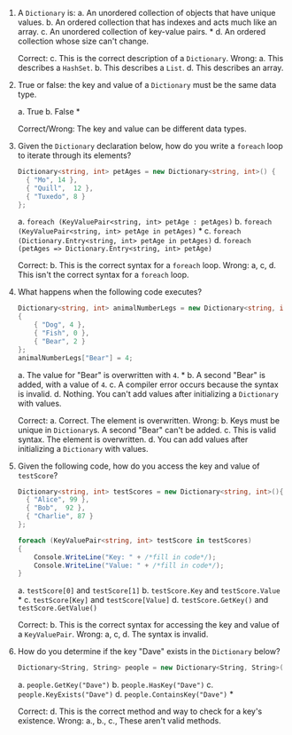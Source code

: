 1. A `Dictionary` is:
    a. An unordered collection of objects that have unique values.
    b. An ordered collection that has indexes and acts much like an array.
    c. An unordered collection of key-value pairs. *
    d. An ordered collection whose size can't change.

    Correct:
        c. This is the correct description of a `Dictionary`.
    Wrong:
        a. This describes a `HashSet`.
        b. This describes a `List`.
        d. This describes an array.

2. True or false: the key and value of a `Dictionary` must be the same data type.

    a. True
    b. False *

    Correct/Wrong:
        The key and value can be different data types.

3. Given the `Dictionary` declaration below, how do you write a `foreach` loop to iterate through its elements?

    ```csharp
    Dictionary<string, int> petAges = new Dictionary<string, int>() {
      { "Mo", 14 },
      { "Quill",  12 },
      { "Tuxedo", 8 }
    };
    ```

    a. `foreach (KeyValuePair<string, int> petAge : petAges)`
    b. `foreach (KeyValuePair<string, int> petAge in petAges)` *
    c. `foreach (Dictionary.Entry<string, int> petAge in petAges)`
    d. `foreach (petAges => Dictionary.Entry<string, int> petAge)`

    Correct:
        b. This is the correct syntax for a `foreach` loop.
    Wrong:
        a, c, d. This isn't the correct syntax for a `foreach` loop.

4. What happens when the following code executes?

    ```csharp
    Dictionary<string, int> animalNumberLegs = new Dictionary<string, int>()
    {
        { "Dog", 4 },
        { "Fish", 0 },
        { "Bear", 2 }
    };
    animalNumberLegs["Bear"] = 4;
    ```

    a. The value for "Bear" is overwritten with `4`. *
    b. A second "Bear" is added, with a value of `4`.
    c. A compiler error occurs because the syntax is invalid.
    d. Nothing. You can't add values after initializing a `Dictionary` with values.

    Correct:
        a. Correct. The element is overwritten.
    Wrong:
        b. Keys must be unique in `Dictionary`s. A second "Bear" can't be added.
        c. This is valid syntax. The element is overwritten.
        d. You can add values after initializing a `Dictionary` with values.

5. Given the following code, how do you access the key and value of `testScore`?

    ```csharp
    Dictionary<string, int> testScores = new Dictionary<string, int>(){
      { "Alice", 99 },
      { "Bob",  92 },
      { "Charlie", 87 }
    };

    foreach (KeyValuePair<string, int> testScore in testScores)
    {
        Console.WriteLine("Key: " + /*fill in code*/);
        Console.WriteLine("Value: " + /*fill in code*/);
    }
    ```

    a. `testScore[0]` and `testScore[1]`
    b. `testScore.Key` and `testScore.Value` *
    c. `testScore[Key]` and `testScore[Value]`
    d. `testScore.GetKey()` and `testScore.GetValue()`

    Correct:
        b. This is the correct syntax for accessing the key and value of a `KeyValuePair`.
    Wrong:
        a, c, d. The syntax is invalid.

6. How do you determine if the key "Dave" exists in the `Dictionary` below?

    ```csharp
    Dictionary<String, String> people = new Dictionary<String, String>();
    ```

    a. `people.GetKey("Dave")`
    b. `people.HasKey("Dave")`
    c. `people.KeyExists("Dave")`
    d. `people.ContainsKey("Dave")` *

    Correct:
        d. This is the correct method and way to check for a key's existence.
    Wrong:
        a., b., c., These aren't valid methods.
